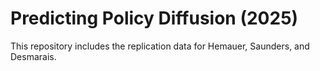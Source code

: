 # Predicting Policy Diffusion (2025)
This repository includes the replication data for Hemauer, Saunders, and Desmarais.
